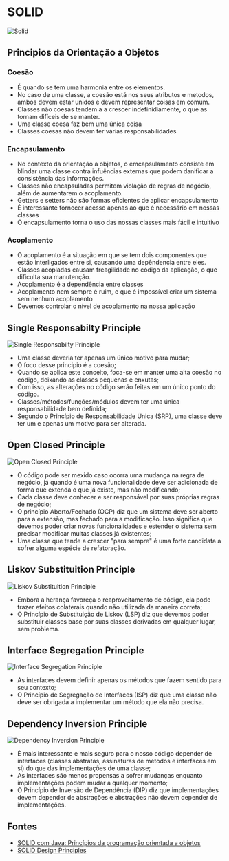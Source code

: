 # SOLID

![Solid](https://thedavidmasters.files.wordpress.com/2018/10/solid-principles.jpg)

## Principios da Orientação a Objetos

### Coesão

* É quando se tem uma harmonia entre os elementos. 
* No caso de uma classe, a coesão está nos seus atributos e metodos, ambos devem estar unidos e devem representar coisas em comum. 
* Classes não coesas tendem a a crescer indefinidiamente, o que as tornam difíceis de se manter.
* Uma classe coesa faz bem uma única coisa
* Classes coesas não devem ter várias responsabilidades

### Encapsulamento

* No contexto da orientação a objetos, o emcapsulamento consiste em blindar uma classe contra infuências externas que podem danificar a consistência das informações.
* Classes não encapsuladas permitem violação de regras de negócio, além de aumentarem o acoplamento.
* Getters e setters não são formas eficientes de aplicar encapsulamento
* É interessante fornecer acesso apenas ao que é necessário em nossas classes
* O encapsulamento torna o uso das nossas classes mais fácil e intuitivo

### Acoplamento

* O acoplamento é a situação em que se tem dois componentes que estão interligados entre si, causando uma depêndencia entre eles.
* Classes acopladas causam freagilidade no código da aplicação, o que dificulta sua manutenção.
* Acoplamento é a dependência entre classes
* Acoplamento nem sempre é ruim, e que é impossível criar um sistema sem nenhum acoplamento
* Devemos controlar o nível de acoplamento na nossa aplicação

## Single Responsabilty Principle 

![Single Responsabilty Principle](https://thedavidmasters.files.wordpress.com/2018/10/single-responsibility-principle.jpg)

* Uma classe deveria ter apenas um único motivo para mudar;
* O foco desse principio é a coesão;
* Quando se aplica este conceito, foca-se em manter uma alta coesão no código, deixando as classes pequenas e enxutas;
* Com isso, as alterações no código serão feitas em um único ponto do código.
* Classes/métodos/funções/módulos devem ter uma única responsabilidade bem definida;
* Segundo o Princípio de Responsabilidade Única (SRP), uma classe deve ter um e apenas um motivo para ser alterada.

## Open Closed Principle

![Open Closed Principle](https://thedavidmasters.files.wordpress.com/2018/10/open-closed-principle.png)

* O código pode ser mexido caso ocorra uma mudança na regra de negócio, já quando é uma nova funcionalidade deve ser adicionada de forma que extenda o que  já existe, mas não modificando;
* Cada classe deve conhecer e ser responsável por suas próprias regras de negócio;
* O princípio Aberto/Fechado (OCP) diz que um sistema deve ser aberto para a extensão, mas fechado para a modificação. Isso significa que devemos poder criar novas funcionalidades e estender o sistema sem precisar modificar muitas classes já existentes;
* Uma classe que tende a crescer "para sempre" é uma forte candidata a sofrer alguma espécie de refatoração.
 
## Liskov Substituition Principle

![Liskov Substituition Principle](https://thedavidmasters.files.wordpress.com/2018/10/liskov-substitution-principle.jpg)

* Embora a herança favoreça o reaproveitamento de código, ela pode trazer efeitos colaterais quando não utilizada da maneira correta;
* O Princípio de Substituição de Liskov (LSP) diz que devemos poder substituir classes base por suas classes derivadas em qualquer lugar, sem problema.

## Interface Segregation Principle

![Interface Segregation Principle](https://thedavidmasters.files.wordpress.com/2018/10/interface-segregation-principle.jpg)

* As interfaces devem definir apenas os métodos que fazem sentido para seu contexto;
* O Princípio de Segregação de Interfaces (ISP) diz que uma classe não deve ser obrigada a implementar um método que ela não precisa.

## Dependency Inversion Principle

![Dependency Inversion Principle](https://thedavidmasters.files.wordpress.com/2018/10/dependency-inversion-principle.jpg)

* É mais interessante e mais seguro para o nosso código depender de interfaces (classes abstratas, assinaturas de métodos e interfaces em si) do que das implementações de uma classe;
* As interfaces são menos propensas a sofrer mudanças enquanto implementações podem mudar a qualquer momento;
* O Princípio de Inversão de Dependência (DIP) diz que implementações devem depender de abstrações e abstrações não devem depender de implementações.


## Fontes 

* [SOLID com Java: Princípios da programação orientada a objetos](https://cursos.alura.com.br/course/solid-orientacao-objetos-java)
* [SOLID Design Principles]([https://link](https://thedavidmasters.com/2018/10/27/solid-design-principles/))